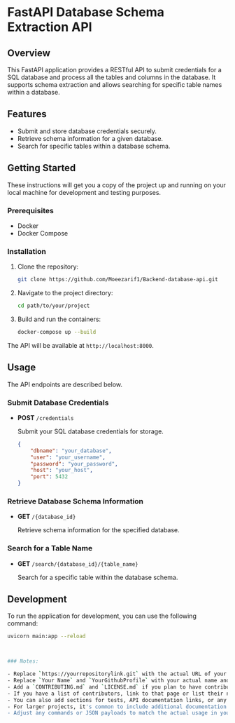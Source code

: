 # FastAPI Database Schema Extraction API

## Overview

This FastAPI application provides a RESTful API to submit credentials for a SQL database and process all the tables and columns in the database. It supports schema extraction and allows searching for specific table names within a database.

## Features

- Submit and store database credentials securely.
- Retrieve schema information for a given database.
- Search for specific tables within a database schema.

## Getting Started

These instructions will get you a copy of the project up and running on your local machine for development and testing purposes.

### Prerequisites

- Docker
- Docker Compose

### Installation

1. Clone the repository:

    ```bash
    git clone https://github.com/Moeezarif1/Backend-database-api.git
    ```

2. Navigate to the project directory:

    ```bash
    cd path/to/your/project
    ```

3. Build and run the containers:

    ```bash
    docker-compose up --build
    ```

The API will be available at `http://localhost:8000`.

## Usage

The API endpoints are described below.

### Submit Database Credentials

- **POST** `/credentials`

    Submit your SQL database credentials for storage.

    ```json
    {
        "dbname": "your_database",
        "user": "your_username",
        "password": "your_password",
        "host": "your_host",
        "port": 5432
    }
    ```

### Retrieve Database Schema Information

- **GET** `/{database_id}`

    Retrieve schema information for the specified database.

### Search for a Table Name

- **GET** `/search/{database_id}/{table_name}`

    Search for a specific table within the database schema.

## Development

To run the application for development, you can use the following command:

```bash
uvicorn main:app --reload



### Notes:

- Replace `https://yourrepositorylink.git` with the actual URL of your GitHub repository.
- Replace `Your Name` and `YourGithubProfile` with your actual name and GitHub profile link.
- Add a `CONTRIBUTING.md` and `LICENSE.md` if you plan to have contributions from others or if you want to make the licensing clear.
- If you have a list of contributors, link to that page or list their names.
- You can also add sections for tests, API documentation links, or any other relevant information that a developer might need to use your project.
- For larger projects, it's common to include additional documentation in the `docs/` directory.
- Adjust any commands or JSON payloads to match the actual usage in your application.
